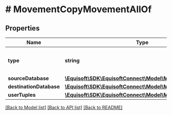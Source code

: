 # # MovementCopyMovementAllOf

## Properties

Name | Type | Description | Notes
------------ | ------------- | ------------- | -------------
**type** | **string** |  | [optional] [default to 'COPY']
**sourceDatabase** | [**\Equisoft\SDK\EquisoftConnect\Model\MovementDatabase**](MovementDatabase.md) |  | [optional]
**destinationDatabase** | [**\Equisoft\SDK\EquisoftConnect\Model\MovementDatabase**](MovementDatabase.md) |  | [optional]
**userTuples** | [**\Equisoft\SDK\EquisoftConnect\Model\MovementUserTuple[]**](MovementUserTuple.md) |  | [optional]

[[Back to Model list]](../../README.md#models) [[Back to API list]](../../README.md#endpoints) [[Back to README]](../../README.md)
